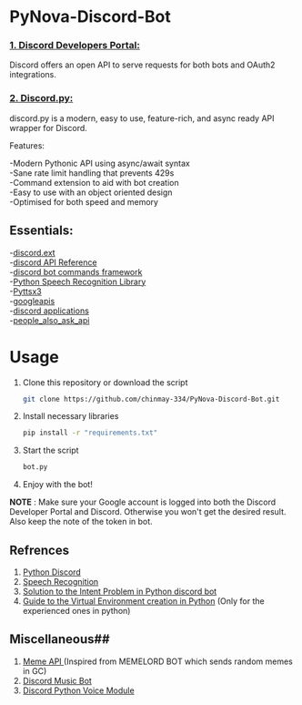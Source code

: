 # PyNova-Discord-Bot

### [1. Discord Developers Portal:](https://discord.com/developers/docs/intro)
Discord offers an open API to serve requests for both bots and OAuth2 integrations.     


### [2. Discord.py:](https://discordpy.readthedocs.io/en/stable/index.html#)
discord.py is a modern, easy to use, feature-rich, and async ready API wrapper for Discord.  

Features:  

-Modern Pythonic API using async/await syntax  
-Sane rate limit handling that prevents 429s  
-Command extension to aid with bot creation  
-Easy to use with an object oriented design  
-Optimised for both speed and memory  

## Essentials:
-[discord.ext](https://discordpy.readthedocs.io/en/stable/ext/commands/index.html)  
-[discord API Reference](https://discordpy.readthedocs.io/en/stable/api.html#)  
-[discord bot commands framework](https://discordpy.readthedocs.io/en/stable/ext/commands/index.html)  
-[Python Speech Recognition Library](https://pypi.org/project/SpeechRecognition/)  
-[Pyttsx3](https://pypi.org/project/pyttsx3/)  
-[googleapis](https://github.com/googleapis/google-api-python-client)  
-[discord applications](https://discord.com/developers/applications)  
-[people_also_ask_api](https://pypi.org/project/people-also-ask/)

# Usage

1. Clone this repository or download the script

    ```bash
    git clone https://github.com/chinmay-334/PyNova-Discord-Bot.git
    ```

2. Install necessary libraries
    ```bash
    pip install -r "requirements.txt"
    ```

3. Start the script

    ```bash
    bot.py
    ```

4. Enjoy with the bot!  
  

**NOTE** : Make sure your Google account is logged into both the Discord Developer Portal and Discord. Otherwise you won't get the desired result. Also keep the note of the token in bot.

## Refrences ##
1. [Python Discord](https://youtube.com/playlist?list=PLW3GfRiBCHOhfVoiDZpSz8SM_HybXRPzZ)
2. [Speech Recognition](https://www.youtube.com/watch?v=mYUyaKmvu6Y)
3. [Solution to the Intent Problem in Python discord bot](https://stackoverflow.com/questions/73397484/i-was-trying-to-make-a-discord-bot-when-i-got-an-intents-error)
4. [Guide to the Virtual Environment creation in Python](https://www.youtube.com/watch?v=KxvKCSwlUv8) (Only for the experienced ones in python)

## Miscellaneous##
1. [Meme API ](https://github.com/D3vd/Meme_Api)(Inspired from MEMELORD BOT which sends random memes in GC)
2. [Discord Music Bot](https://github.com/topics/discord-music-bot?l=python)
3. [Discord Python Voice Module](https://www.youtube.com/watch?v=wuVRK7r6iaI)
